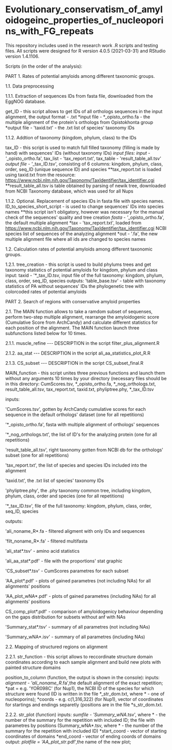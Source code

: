# Evolutionary_conservatism_of_amyloidogeinc_properties_of_nucleoporins_with_FG_repeats
This repository includes used in the research work .R scripts and testing files.
All scripts were designed for R version 4.0.5 (2021-03-31) and RStudio version 1.4.1106.

Scripts (in the order of the analysis):

PART 1. Rates of potential amyloids among different taxonomic groups.

1.1. Data preprocessing

1.1.1. Extraction of sequences IDs from fasta file, downloaded from the EggNOG database. 

get_ID - this script allows to get IDs of all orthologs sequences in the input alignment, the output format - .txt
*input file - *_opisto_ortho.fa - the multiple alignment of the protein's orthologs from Opistokhonta group
*output file - 'taxid.txt' - the .txt list of species' taxonomy IDs

1.1.2. Addtion of taxonomy (kingdom, phylum, class) to the IDs

tax_ID - this script is used to match full filled taxonomy (filling is made by hand) with sequences' IDs (without taxonomy IDs)
*input files: input - '*_opisto_ortho.fa', tax_list - 'tax_report.txt', tax_table - 'result_table_all.tsv'
*output file - '*_tax_ID.tsv', consisting of 6 columns: kingdom, phylum, class, order, seq_ID (unique sequence ID) and species
**tax_report.txt is loaded using taxid.txt from the resource: https://www.ncbi.nlm.nih.gov/Taxonomy/TaxIdentifier/tax_identifier.cgi
**result_table_all.tsv is table obtained by parsing of newik tree, downloaded from NCBI Taxonomy database, which was used for all Nups

1.1.2. Optional. Replacement of species IDs in fasta file with species names.
ID_to_species_short_script - is used to change sequences' IDs into species names
**this script isn't obligatory, however was necessary for the manual check of the sequences' quality and tree creation
*fasta - '*_opisto_ortho.fa', the default multiple alignment 
*tax - 'tax_report.txt', loaded from https://www.ncbi.nlm.nih.gov/Taxonomy/TaxIdentifier/tax_identifier.cgi NCBI species list of sequences of the analyzing alignment
*out - '.fa', the new multiple alignment file where all ids are changed to species names

1.2. Calculation rates of potential amyloids among different taxonomic groups.

1.2.1. tree_creation - this script is used to build phylums trees and get taxonomy statistics of potential amyloids for kingdom, phylum and class
input:
taxid - '*_tax_ID.tsv, input file of the full taxonomy: kingdom, phylum, class, order, seq_ID, species
outputs:
'table_base.tsv' - table with taxonomy statistics of PA without sequences' IDs
the phylogenetic tree with colorcoded rates of potential amyloids


PART 2. Search of regions with conservative amyloid properties

2.1. The MAIN function allows to take a ramdom subset of sequenses, perform two-step multiple alignment, rearrange the amyloidogenic score (Cumulative Score from ArchCandy) and calculate different statistics for each position of the alignment.
The MAIN function launch three subfunctions listed below for 10 times.

2.1.1. muscle_refine --- DESCRIPTION in the script filter_plus_alignment.R

2.1.2. aa_stat --- DESCRIPTION in the script ali_aa_statistics_plot_R.R

2.1.3. CS_subset --- DESCRIPTION in the script CS_subset_final.R

MAIN_function - this script unites three previous functions and launch them without any arguments 10 times by your directory (necessary files should be in this directory: 
CumScores.tsv, *_opisto_ortho.fa, *_nog_orthologs.txt, result_table_all.tsv, tax_report.txt, taxid.txt, phyliptree.phy, *_tax_ID.tsv

inputs:

'CumScores.tsv', gotten by ArchCandy cumulative scores for each sequence in the default orthologs' dataset (one for all repetitions)

'*_opisto_ortho.fa', fasta with multiple alignment of orthologs' sequences

'*_nog_orthologs.txt', the list of ID's for the analyzing protein (one for all repetitions)

'result_table_all.tsv', right taxonomy gotten from NCBI db for the orthologs' subset (one for all repetitions)

'tax_report.txt', the list of species and species IDs included into the alignment

'taxid.txt', the .txt list of species' taxonomy IDs

'phyliptree.phy', the .phy taxonomy common tree, including kingdom, phylum, class, order and species (one for all repetitions)

'*_tax_ID.tsv', file of the full taxonomy: kingdom, phylum, class, order, seq_ID, species

outputs:

'ali_noname_R*.fa - filtered aligment with only IDs and sequences

'filt_noname_R*.fa' - filtered multifasta

'ali_stat*.tsv' - amino acid statistics

'ali_aa_stat*.pdf' - file with the proportions' stat graphic

'CS_subset*.tsv' - CumScores parametres for each subset

'AA_plot*.pdf' - plots of gained parametres (not including NAs) for all alignments' positions

'AA_plot_wNA*.pdf' - plots of gained parametres (including NAs) for all alignments' positions

CS_comp_plot*.pdf' - comparison of amyloidogenicy behaviour depending on the gaps distribution for subsets without anf with NAs

'Summary_stat*.tsv' - summary of all parametres (not including NAs)

'Summary_wNA*.isv' - summary of all parametres (including NAs)


2.2. Mapping of structured regions on alignment

2.2.1. str_function - this script allows to reccordinate structure domain coordinates according to each sample alignment and build new plots with painted structure domains

position_to_column (function, the output is shown in the console):
inputs:
*alignment - 'ali_noname_R*.fa',the default alignment of the exact repetition; 
*pat = e.g. 'YOR098C' (for  Nup1), the NCBI ID of the species for which structure were found (ID is written in the file *_str_dom.txt, where * - one of nucleoporins); 
*coords - e.g. c(1,316,322) (for Nup1), vector of coordinates for startings and endings separetly (positions are in the file *s_str_dom.txt.

2.2.2. str_plot (function)
inputs:
*sumfile - 'Summary_wNA*.tsv', where * - the number of the summary for the repetition with included ID; the file with parametres by positions (Summary_wNA*.tsv, where * - the number of the summary for the repetition with included ID)
*start_coord - vector of starting coordinates of domains
*end_coord - vector of ending coords of domains
output:
*plotfile = 'AA_plot_str*.pdf',the name of the new plot;
   
